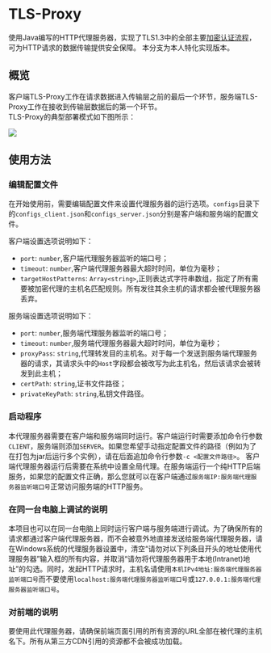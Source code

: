 # TLS-Proxy

使用Java编写的HTTP代理服务器，实现了TLS1.3中的全部主要[加密认证流程](https://tls13.xargs.org/)，可为HTTP请求的数据传输提供安全保障。
本分支为本人特化实现版本。

## 概览
客户端TLS-Proxy工作在请求数据进入传输层之前的最后一个环节，服务端TLS-Proxy工作在接收到传输层数据后的第一个环节。    
TLS-Proxy的典型部署模式如下图所示：    

<image src="https://github.com/ErnestThePoet/TLS-Proxy/blob/master/illustration.png"/>

## 使用方法

### 编辑配置文件
在开始使用前，需要编辑配置文件来设置代理服务器的运行选项。`configs`目录下的`configs_client.json`和`configs_server.json`分别是客户端和服务端的配置文件。

客户端设置选项说明如下：  
* `port`: `number`,客户端代理服务器监听的端口号；  
* `timeout`: `number`,客户端代理服务器最大超时时间，单位为毫秒；  
* `targetHostPatterns`: `Array<string>`,正则表达式字符串数组，指定了所有需要被加密代理的主机名匹配规则。所有发往其余主机的请求都会被代理服务器丢弃。

服务端设置选项说明如下：  
* `port`: `number`,服务端代理服务器监听的端口号；  
* `timeout`: `number`,服务端代理服务器最大超时时间，单位为毫秒；  
* `proxyPass`: `string`,代理转发目的主机名。对于每一个发送到服务端代理服务器的请求，其请求头中的`Host`字段都会被改写为此主机名，然后该请求会被转发到此主机；
* `certPath`: `string`,证书文件路径；
* `privateKeyPath`: `string`,私钥文件路径。

### 启动程序
本代理服务器需要在客户端和服务端同时运行。客户端运行时需要添加命令行参数`CLIENT`，服务端则添加`SERVER`。如果您希望手动指定配置文件的路径（例如为了在打包为jar后运行多个实例），请在后面追加命令行参数`-c <配置文件路径>`。
客户端代理服务器运行后需要在系统中设置全局代理。在服务端运行一个纯HTTP后端服务，如果您的配置文件正确，那么您就可以在客户端通过`服务端IP:服务端代理服务器监听端口号`正常访问服务端的HTTP服务。

### 在同一台电脑上调试的说明
本项目也可以在同一台电脑上同时运行客户端与服务端进行调试。为了确保所有的请求都通过客户端代理服务器，而不会被意外地直接发送给服务端代理服务器，请在Windows系统的代理服务器设置中，清空“请勿对以下列条目开头的地址使用代理服务器”输入框的所有内容，并取消“请勿将代理服务器用于本地(Intranet)地址”的勾选。同时，发起HTTP请求时，主机名请使用`本机IPv4地址:服务端代理服务器监听端口号`而不要使用`localhost:服务端代理服务器监听端口号`或`127.0.0.1:服务端代理服务器监听端口号`。

### 对前端的说明
要使用此代理服务器，请确保前端页面引用的所有资源的URL全部在被代理的主机名下。所有从第三方CDN引用的资源都不会被成功加载。
